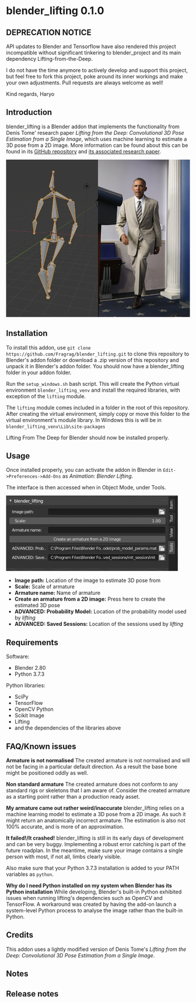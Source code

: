 blender_lifting 0.1.0
=============

DEPRECATION NOTICE
---------
API updates to Blender and Tensorflow have also rendered this project incompatible without significant tinkering to blender_project and its main dependency Lifting-from-the-Deep.

I do not have the time anymore to actively develop and support this project, but feel free to fork this project, poke around its inner workings and make your own adjustments. Pull requests are always welcome as well!

Kind regards,
Haryo

Introduction
---------
blender_lifting is a Blender addon that implements the functionality from Denis Tome' research paper _Lifting from the Deep: Convolutional 3D Pose Estimation from a Single Image_, which uses machine learning to estimate a 3D pose from a 2D image. More information can be found about this can be found in its [GitHub repository](https://github.com/DenisTome/Lifting-from-the-Deep-release) and [its associated research paper](http://openaccess.thecvf.com/content_cvpr_2017/papers/Tome_Lifting_From_the_CVPR_2017_paper.pdf).

![Example](https://github.com/Fragrag/blender_lifting/blob/master/doc/example.png)

Installation
-------
To install this addon, use `git clone https://github.com/Fragrag/blender_lifting.git` to clone this repository to Blender's addon folder or download a .zip version of this repository and unpack it in Blender's addon folder. You should now have a blender_lifting folder in your addon folder.

Run the `setup_windows.sh` bash script. This will create the Python virtual environment `blender_lifting_venv` and install the required libraries, with exception of the `lifting` module.

The `lifting` module comes included in a folder in the root of this repository. After creating the virtual environment, simply copy or move this folder to the virtual environment's module library. In Windows this is will be in `blender_lifting_venv\Lib\site-packages`

Lifting From The Deep for Blender should now be installed properly.

Usage
--------
Once installed properly, you can activate the addon in Blender in `Edit->Preferences->Add-Ons` as _Animation: Blender Lifting_.

The interface is then accessed when in Object Mode, under Tools.

![Interface](https://github.com/Fragrag/blender_lifting/blob/master/doc/menu.PNG)

- **Image path:** Location of the image to estimate 3D pose from
- **Scale:** Scale of armature
- **Armature name:** Name of armature
- **Create an armature from a 2D image:** Press here to create the estimated 3D pose
- **ADVANCED: Probability Model:** Location of the probability model used by _lifting_
- **ADVANCED: Saved Sessions:** Location of the sessions used by _lifting_

Requirements
-------
Software:
- Blender 2.80
- Python 3.7.3

Python libraries:
- SciPy
- TensorFlow
- OpenCV Python
- Scikit Image
- Lifting
- and the dependencies of the libraries above

FAQ/Known issues
------
**Armature is not normalised**
The created armature is not normalised and will not be facing in a particular default direction. As a result the base bone might be positioned oddly as well.

**Non standard armature**
The created armature does not conform to any standard rigs or skeletons that I am aware of. Consider the created armature as a starting point rather than a production ready asset. 

**My armature came out rather weird/inaccurate**
blender_lifting relies on a machine learning model to estimate a 3D pose from a 2D image. As such it might return an anatomically incorrect armature. The estimation is also not 100% accurate, and is more of an approximation.

**It failed!/It crashed!**
blender_lifting is still in its early days of development and can be very buggy. Implementing a robust error catching is part of the future roadplan. In the meantime, make sure your image contains a single person with most, if not all, limbs clearly visible. 

Also make sure that your Python 3.7.3 installation is added to your PATH variables as `python`.

**Why do I need Python installed on my system when Blender has its Python installation**
While developing, Blender's built-in Python exhibited issues when running lifting's dependencies such as OpenCV and TensorFlow. A workaround was created by having the add-on launch a system-level Python process to analyse the image rather than the built-in Python.

Credits
---------
This addon uses a lightly modified version of Denis Tome's _Lifting from the Deep: Convolutional 3D Pose Estimation from a Single Image_.

Notes
------

Release notes
----------

